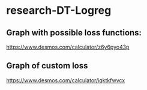 # research-DT-Logreg

## Graph with possible loss functions: 

https://www.desmos.com/calculator/z6y6pyo43p


## Graph of custom loss

https://www.desmos.com/calculator/iqktkfwvcx

